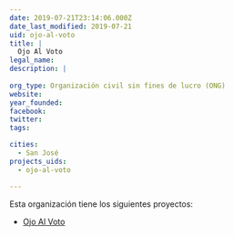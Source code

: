 ```yaml
---
date: 2019-07-21T23:14:06.000Z
date_last_modified: 2019-07-21
uid: ojo-al-voto
title: |
  Ojo Al Voto
legal_name: 
description: |
  
org_type: Organización civil sin fines de lucro (ONG)
website: 
year_founded: 
facebook: 
twitter: 
tags:

cities: 
  - San José
projects_uids:
  - ojo-al-voto

---
```


Esta organización tiene los siguientes proyectos:

- [Ojo Al Voto](/proyectos/ojo-al-voto)
